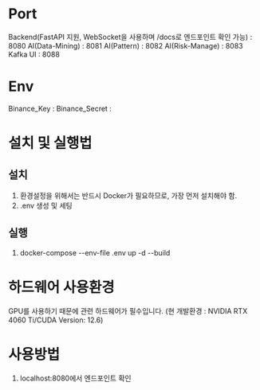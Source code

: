 # Port

Backend(FastAPI 지원, WebSocket을 사용하며 /docs로 엔드포인트 확인 가능) : 8080
AI(Data-Mining) : 8081
AI(Pattern) : 8082
AI(Risk-Manage) : 8083
Kafka UI : 8088

# Env

Binance_Key :
Binance_Secret :

# 설치 및 실행법

## 설치

1. 환경설정을 위해서는 반드시 Docker가 필요하므로, 가장 먼저 설치해야 함.
2. .env 생성 및 세팅

## 실행

1. docker-compose --env-file .env up -d --build

# 하드웨어 사용환경

GPU를 사용하기 때문에 관련 하드웨어가 필수입니다. (현 개발환경 : NVIDIA RTX 4060 Ti/CUDA Version: 12.6)

# 사용방법

1. localhost:8080에서 엔드포인트 확인
